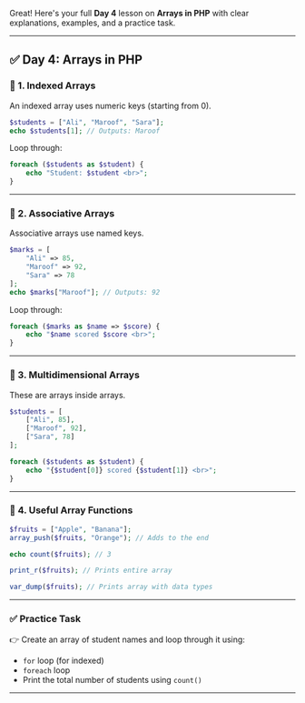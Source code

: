 Great! Here's your full **Day 4** lesson on **Arrays in PHP** with clear explanations, examples, and a practice task.

---

## ✅ **Day 4: Arrays in PHP**

### 🔹 1. **Indexed Arrays**

An indexed array uses numeric keys (starting from 0).

```php
$students = ["Ali", "Maroof", "Sara"];
echo $students[1]; // Outputs: Maroof
```

Loop through:

```php
foreach ($students as $student) {
    echo "Student: $student <br>";
}
```

---

### 🔹 2. **Associative Arrays**

Associative arrays use named keys.

```php
$marks = [
    "Ali" => 85,
    "Maroof" => 92,
    "Sara" => 78
];
echo $marks["Maroof"]; // Outputs: 92
```

Loop through:

```php
foreach ($marks as $name => $score) {
    echo "$name scored $score <br>";
}
```

---

### 🔹 3. **Multidimensional Arrays**

These are arrays inside arrays.

```php
$students = [
    ["Ali", 85],
    ["Maroof", 92],
    ["Sara", 78]
];

foreach ($students as $student) {
    echo "{$student[0]} scored {$student[1]} <br>";
}
```

---

### 🔹 4. **Useful Array Functions**

```php
$fruits = ["Apple", "Banana"];
array_push($fruits, "Orange"); // Adds to the end

echo count($fruits); // 3

print_r($fruits); // Prints entire array

var_dump($fruits); // Prints array with data types
```

---

### ✅ **Practice Task**

👉 Create an array of student names and loop through it using:

* `for` loop (for indexed)
* `foreach` loop
* Print the total number of students using `count()`

---

